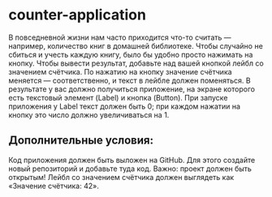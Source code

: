 # counter-application

В повседневной жизни нам часто приходится что-то считать — например, количество книг в домашней библиотеке. Чтобы случайно не сбиться и учесть каждую книгу, было бы удобно просто нажимать на кнопку.
Чтобы вывести результат, добавьте над вашей кнопкой лейбл со значением счётчика. По нажатию на кнопку значение счётчика меняется — соответственно, и текст в лейбле должен поменяться.
В результате у вас должно получиться приложение, на экране которого есть текстовый элемент (Label) и кнопка (Button). При запуске приложения у Label текст должен быть 0; при каждом нажатии на кнопку это число должно увеличиваться на 1.

## Дополнительные условия:
Код приложения должен быть выложен на GitHub. Для этого создайте новый репозиторий и добавьте туда код. Важно: проект должен быть открытым!
Лейбл со значением счётчика должен выглядеть как «Значение счётчика: 42».
